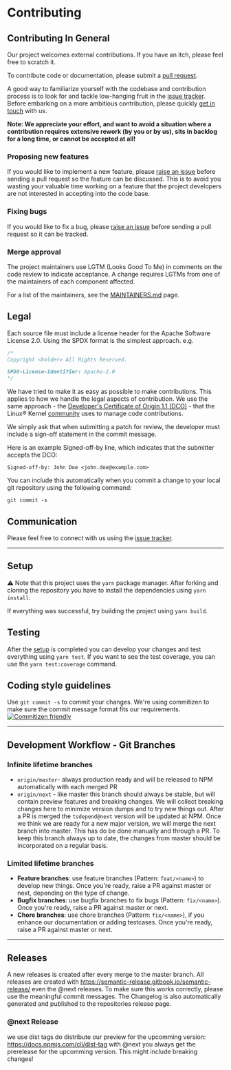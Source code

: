 # Contributing

## Contributing In General

Our project welcomes external contributions. If you have an itch, please feel
free to scratch it.

To contribute code or documentation, please submit a [pull request](https://github.com/ibm/tsdepend/pulls).

A good way to familiarize yourself with the codebase and contribution process is
to look for and tackle low-hanging fruit in the [issue tracker](https://github.com/ibm/tsdepend/issues).
Before embarking on a more ambitious contribution, please quickly [get in touch](#communication) with us.

**Note: We appreciate your effort, and want to avoid a situation where a contribution
requires extensive rework (by you or by us), sits in backlog for a long time, or
cannot be accepted at all!**

### Proposing new features

If you would like to implement a new feature, please [raise an issue](https://github.com/ibm/tsdepend/issues)
before sending a pull request so the feature can be discussed. This is to avoid
you wasting your valuable time working on a feature that the project developers
are not interested in accepting into the code base.

### Fixing bugs

If you would like to fix a bug, please [raise an issue](https://github.com/ibm/tsdepend/issues) before sending a
pull request so it can be tracked.

### Merge approval

The project maintainers use LGTM (Looks Good To Me) in comments on the code
review to indicate acceptance. A change requires LGTMs from one of the
maintainers of each component affected.

For a list of the maintainers, see the [MAINTAINERS.md](MAINTAINERS.md) page.

## Legal

Each source file must include a license header for the Apache
Software License 2.0. Using the SPDX format is the simplest approach.
e.g.

```js
/*
Copyright <holder> All Rights Reserved.

SPDX-License-Identifier: Apache-2.0
*/
```

We have tried to make it as easy as possible to make contributions. This
applies to how we handle the legal aspects of contribution. We use the
same approach - the [Developer's Certificate of Origin 1.1 (DCO)](https://github.com/hyperledger/fabric/blob/master/docs/source/DCO1.1.txt) - that the Linux® Kernel [community](https://elinux.org/Developer_Certificate_Of_Origin)
uses to manage code contributions.

We simply ask that when submitting a patch for review, the developer
must include a sign-off statement in the commit message.

Here is an example Signed-off-by line, which indicates that the
submitter accepts the DCO:

```text
Signed-off-by: John Doe <john.doe@example.com>
```

You can include this automatically when you commit a change to your
local git repository using the following command:

```shell
git commit -s
```

## Communication

Please feel free to connect with us using the [issue tracker](https://github.com/ibm/tsdepend/issues).

---

## Setup

:warning: Note that this project uses the `yarn` package manager.
After forking and cloning the repository you have to install the dependencies using `yarn install`.

If everything was successful, try building the project using `yarn build`.

## Testing

After the [setup](#setup) is completed you can develop your changes and test everything using `yarn test`.
If you want to see the test coverage, you can use the `yarn test:coverage` command.

## Coding style guidelines

Use `git commit -s` to commit your changes. We're using commitizen to make sure the commit message format fits our requirements.
[![Commitizen friendly](https://img.shields.io/badge/commitizen-friendly-brightgreen.svg)](http://commitizen.github.io/cz-cli/)

---

## Development Workflow - Git Branches

### Infinite lifetime branches
* `origin/master`- always production ready and will be released to NPM automatically with each merged PR
* `origin/next` - like master this branch should always be stable, but will contain preview features and breaking changes. We will collect breaking changes here to minimize version dumps and to try new things out. After a PR is merged the `tsdepend@next` version will be updated at NPM. Once we think we are ready for a new major version, we will merge the next branch into master. This has do be done manually and through a PR. To keep this branch always up to date, the changes from master should be incorporated on a regular basis.

### Limited lifetime branches
* **Feature branches**: use feature branches (Pattern: `feat/<name>`) to develop new things. Once you're ready, raise a PR against master or next, depending on the type of change.
* **Bugfix branches**: use bugfix branches to fix bugs (Pattern: `fix/<name>`). Once you're ready, raise a PR against master or next.
* **Chore branches**:  use chore branches (Pattern: `fix/<name>`), if you enhance our documentation or adding testcases. Once you're ready, raise a PR against master or next.


---

## Releases

A new releases is created after every merge to the master branch. All releases are created with https://semantic-release.gitbook.io/semantic-release/ even the @next releases. 
To make sure this works correctly, please use the meaningful commit messages.
The Changelog is also automatically generated and published to the repositories release page.

### @next Release
we use dist tags do distribute our preview for the upcomming version: https://docs.npmjs.com/cli/dist-tag
with @next you always get the prerelease for the upcomming version. This might include breaking changes!


